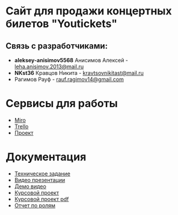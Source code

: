 # Сайт для продажи концертных билетов "Youtickets"
## Связь с разработчиками:

* **aleksey-anisimov5568** Анисимов Алексей - leha.anisimov.2013@mail.ru
* **NKst36** Кравцов Никита - kravtsovnikitast@mail.ru
* Рагимов Рауф - rauf.ragimov14@gmail.com

# Сервисы для работы

* [Miro](https://miro.com/app/board/o9J_lLkesTc=/)
* [Trello](https://trello.com/b/RozRmUPK/tips)
* [Проект](http://yourticket.u1514310.cp.regruhosting.ru/index.php)

# Документация

* [Техническое задание](https://github.com/Tickets1/Tips/blob/main/Documents/TZ_itog_1.docx)
* [Видео презентации](https://youtu.be/HycjgQOPrWY)
* [Демо видео](https://www.youtube.com/watch?v=Fe_LcODdHDI)
* [Курсовой проект](https://github.com/Tickets1/Tips/blob/main/Documents/Kursovaya_TP.docx)
* [Курсовой проект pdf](https://github.com/Tickets1/Tips/blob/main/Documents/Kursovaya_TP.pdf)
* [Отчет по ролям](https://github.com/Tickets1/Tips/blob/main/Documents/Отчет_по_ролям.txt)